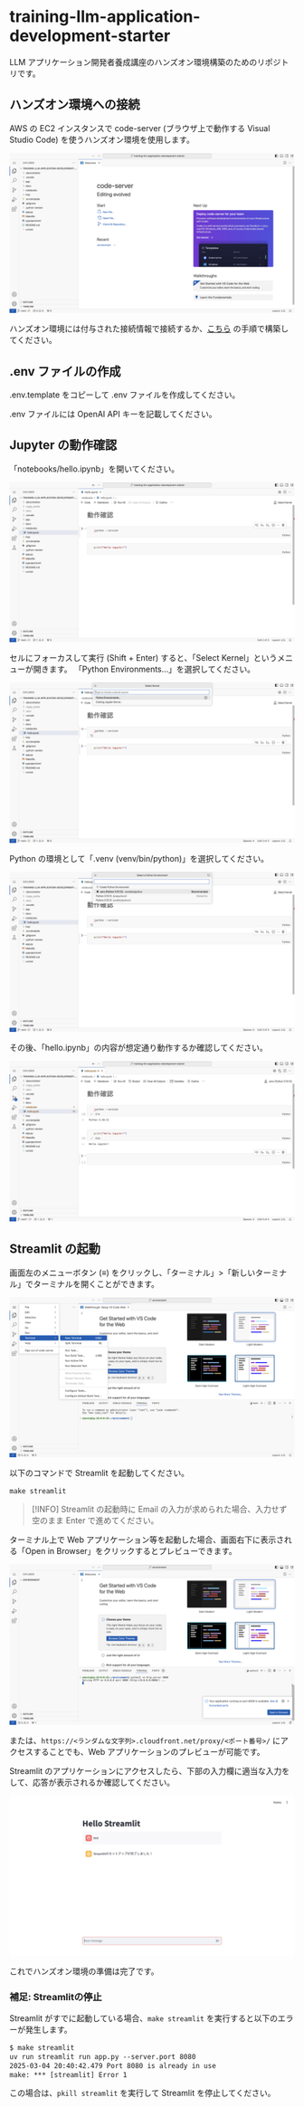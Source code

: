 # training-llm-application-development-starter

LLM アプリケーション開発者養成講座のハンズオン環境構築のためのリポジトリです。

## ハンズオン環境への接続

AWS の EC2 インスタンスで code-server (ブラウザ上で動作する Visual Studio Code) を使うハンズオン環境を使用します。

![](./docs/images/code_server_open_folder_completed.png)

ハンズオン環境には付与された接続情報で接続するか、[こちら](./docs/ec2_code_server.md) の手順で構築してください。

## .env ファイルの作成

.env.template をコピーして .env ファイルを作成してください。

.env ファイルには OpenAI API キーを記載してください。

## Jupyter の動作確認

「notebooks/hello.ipynb」を開いてください。

![](./docs/images/code_server_notebook.png)

セルにフォーカスして実行 (Shift + Enter) すると、「Select Kernel」というメニューが開きます。
「Python Environments...」を選択してください。

![](./docs/images/code_server_notebook_select_kernel.png)

Python の環境として「.venv (venv/bin/python)」を選択してください。

![](./docs/images/code_server_notebook_select_kernel_venv.png)

その後、「hello.ipynb」の内容が想定通り動作するか確認してください。

![](./docs/images/code_server_notebook_hello.png)

## Streamlit の起動

画面左のメニューボタン (≡) をクリックし、「ターミナル」>「新しいターミナル」でターミナルを開くことができます。

![](./docs/images/ec2_code_server/code_server_terminal.png)

以下のコマンドで Streamlit を起動してください。

```console
make streamlit
```

> [!INFO]
> Streamlit の起動時に Email の入力が求められた場合、入力せず空のまま Enter で進めてください。

ターミナル上で Web アプリケーション等を起動した場合、画面右下に表示される「Open in Browser」をクリックするとプレビューできます。

![](./docs/images/ec2_code_server/code_server_port_forward.png)

または、`https://<ランダムな文字列>.cloudfront.net/proxy/<ポート番号>/` にアクセスすることでも、Web アプリケーションのプレビューが可能です。

Streamlit のアプリケーションにアクセスしたら、下部の入力欄に適当な入力をして、応答が表示されるか確認してください。

![](./docs/images/streamlit_hello_world.png)

これでハンズオン環境の準備は完了です。

### 補足: Streamlitの停止

Streamlit がすでに起動している場合、`make streamlit` を実行すると以下のエラーが発生します。
```
$ make streamlit
uv run streamlit run app.py --server.port 8080
2025-03-04 20:40:42.479 Port 8080 is already in use
make: *** [streamlit] Error 1
```

この場合は、`pkill streamlit` を実行して Streamlit を停止してください。
